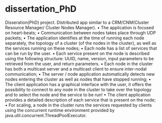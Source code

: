 # dissertation_PhD
Disseration(PhD) project. Distributed app similar to a CRM/CNM(Cluster Resource Manager/ Cluster Nodes Manager). • The application is focused on heart-beats;     • Communication between nodes takes place through UDP packets;     • The application identifies at the time of running each node separately, the topology of a cluster (of the nodes in the cluster), as well as the services running on these nodes;     • Each node has a list of services that can be run by the user.     • Each service present on the node is described using the following structure: UUID, name, version, input parameters to be retrieved from the user, and return parameters.     • Each node in the cluster has both a multicast server and a multicast client to ensure inter-nodal communication;     • The server / node application automatically detects new nodes entering the cluster as well as nodes that have stopped running;     • The client application has a graphical interface with the user, it offers the possibility to connect to any node in the cluster to take over the topology and to select the node and the service to be run!     • The client application provides a detailed description of each service that is present on the node;     • For scaling, a node in the cluster runs the services requested by clients using the concurrent runtime environment provided by java.util.concurrent.ThreadPoolExecutor.

